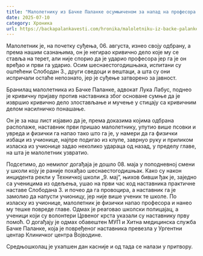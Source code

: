 ```yaml
---
title: "Малолетнику из Бачке Паланке осумњиченом за напад на професора Зорића стиже пресуда"
date: 2025-07-10
category: Хроника
url: https://backapalankavesti.com/hronika/maloletniku-iz-backe-palanke-osumnjicenom-za-napad-na-profesora-zorica-stize-presuda/
---
```


Малолетник је, на почетку суђења, 06. августа, изнео своју одбрану, а према нашим сазнањима, он је негирао кривично дело које му се ставља на терет, али није спорио да је ударио професора јер га је он вређао и први га ударио. Осим шеснаестогодишњака, испитани су оштећени Слободан З., други сведоци и вештаци, а шта су они испричали остаће непознато, јер је суђење затворено за јавност.

Бранилац малолетника из Бачке Паланке, адвокат Лука Лабус, поднео је кривичну пријаву против наставника због основане сумње да је извршио кривично дело злостављање и мучење у стицају са кривичним делом насилничко понашање.

Он је за наш лист изјавио да је, према доказима којима одбрана располаже, наставник први пришао малолетнику, упутио више псовки и увреда и физички га напао тако што га је, у намери да га физички избаци из учионице, најпре подигао из клупе, заврнуо руку и приликом изласка из учионице задао неколико удараца од назад, у пределу главе, на шта је малолетник узвратио.

Подсетимо, до немилог догађаја је дошло 08. маја у поподневној смени у школи коју је раније похађао шеснаестогодишњак. Како су након инцидента рекли у Техничкој школи „9. мај“, њихов бивши ђак је, заједно са ученицима из одељења, ушао на први час код наставника практичне наставе Слободана З. и почео да га провоцира, а наставник га је замолио да напусти учионицу, јер није више ученик те школе. По изласку из учионице, малолетник је физички напао професора и нанео му тешке повреде главе. Одмах је реаговао школски полицајац, а ученици који су волонтери Црвеног крста указали су наставнику прву помоћ. О догађају је одмах обавештен МУП и Хитна медицинска служба Бачке Паланке, која је повређеног наставника превезла у Ургентни центар Клиничког центра Војводине.

Средњошколац је ухапшен дан касније и од тада се налази у притвору.
